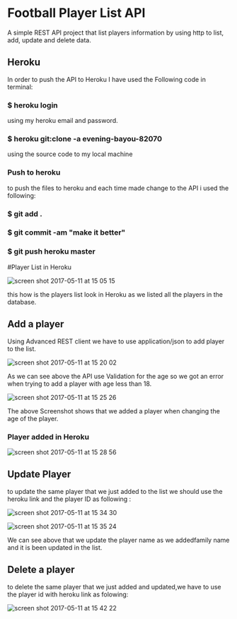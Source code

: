 # Football Player List API
A simple REST API project that list players information by using http to list, add,
update and delete data.

## Heroku
In order to push the API to Heroku I have used the Following code in terminal:

### $ heroku login 
using my heroku email and password.
### $ heroku git:clone -a evening-bayou-82070
using the source code to my local machine
### Push to heroku
to push the files to heroku and each time made change to the API i used the following:
### $ git add .
### $ git commit -am "make it better"
### $ git push heroku master

#Player List in Heroku

![screen shot 2017-05-11 at 15 05 15](https://cloud.githubusercontent.com/assets/17804084/25953541/a341b91e-365b-11e7-8ec0-24f5d6df480d.png)

this how is the players list look in Heroku as we listed all the players in the database.

## Add a player

Using Advanced REST client
we have to use application/json to add player to the list. 

![screen shot 2017-05-11 at 15 20 02](https://cloud.githubusercontent.com/assets/17804084/25954251/925ce144-365d-11e7-8ce2-0d53797cdeda.png)

As we can see above the API use Validation for the age so we got an error when trying to add a player with age less than 18.

![screen shot 2017-05-11 at 15 25 26](https://cloud.githubusercontent.com/assets/17804084/25954413/23314bf6-365e-11e7-80a1-0f808eef60f3.png)

The above Screenshot shows that we added a player when changing the age of the player.

### Player added in Heroku
![screen shot 2017-05-11 at 15 28 56](https://cloud.githubusercontent.com/assets/17804084/25954612/c7390ebe-365e-11e7-9aec-3b4d7b955369.png)


## Update Player
to update the same player that we just added to the list we should use the heroku link and the player ID 
as following :

![screen shot 2017-05-11 at 15 34 30](https://cloud.githubusercontent.com/assets/17804084/25954900/9094ebd4-365f-11e7-9ed7-1a9d5ddc5ea3.png)

![screen shot 2017-05-11 at 15 35 24](https://cloud.githubusercontent.com/assets/17804084/25954944/b1213c0e-365f-11e7-8798-ff59db70417d.png)

We can see above that we update the player name as we addedfamily name and it is been updated in the list.

## Delete a player
to delete the same player that we just added and updated,we have to use the player id with heroku link as folowing:

![screen shot 2017-05-11 at 15 42 22](https://cloud.githubusercontent.com/assets/17804084/25955246/9db485ee-3660-11e7-8d3a-55526ecd1d98.png)


